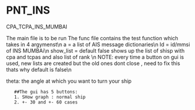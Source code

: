 # PNT_INS
CPA_TCPA_INS_MUMBAI

The main file is to be run
The func file contains the test function which takes in 4 argymenst\n
a = a list of AIS message dictionaries\n
Id = id/mmsi  of INS MUMBAi\n
show_list = default false shows up the list of shisp with cpa and tcpas and also list of rank \n
            NOTE: every time a button on gui is used, new lists are created but the old ones dont close , need to fix this thats why default is false\n
            
theta: the angle at which you want to turn your ship
       
       
       ##The gui has 5 buttons:
       1. SHow graph : normal ship
       2. +- 30 and +- 60 cases
